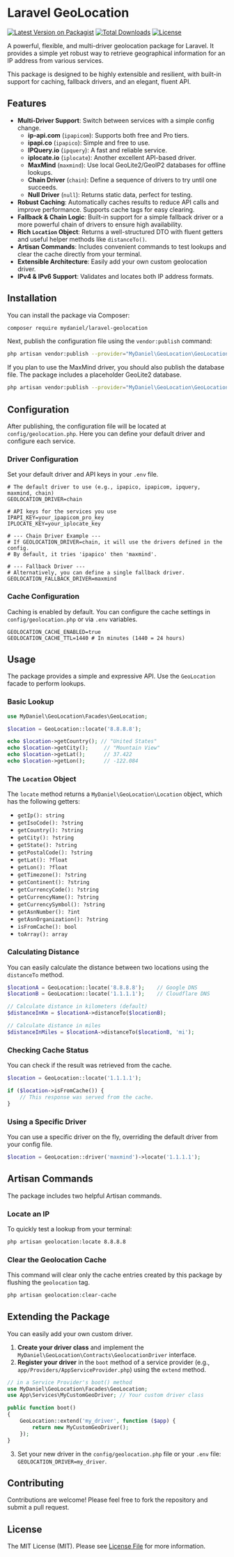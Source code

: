 # Laravel GeoLocation

[![Latest Version on Packagist](https://img.shields.io/packagist/v/mydaniel/laravel-geolocation.svg?style=flat-square)](https://packagist.org/packages/mydaniel/laravel-geolocation)
[![Total Downloads](https://img.shields.io/packagist/dt/mydaniel/laravel-geolocation.svg?style=flat-square)](https://packagist.org/packages/mydaniel/laravel-geolocation)
[![License](https://img.shields.io/packagist/l/mydaniel/laravel-geolocation.svg?style=flat-square)](https://github.com/daniyousefifar/laravel-geolocation/blob/main/LICENSE.md)

A powerful, flexible, and multi-driver geolocation package for Laravel. It provides a simple yet robust way to retrieve geographical information for an IP address from various services.

This package is designed to be highly extensible and resilient, with built-in support for caching, fallback drivers, and an elegant, fluent API.

## Features

- **Multi-Driver Support**: Switch between services with a simple config change.
    - **ip-api.com** (`ipapicom`): Supports both free and Pro tiers.
    - **ipapi.co** (`ipapico`): Simple and free to use.
    - **IPQuery.io** (`ipquery`): A fast and reliable service.
    - **iplocate.io** (`iplocate`): Another excellent API-based driver.
    - **MaxMind** (`maxmind`): Use local GeoLite2/GeoIP2 databases for offline lookups.
    - **Chain Driver** (`chain`): Define a sequence of drivers to try until one succeeds.
    - **Null Driver** (`null`): Returns static data, perfect for testing.
- **Robust Caching**: Automatically caches results to reduce API calls and improve performance. Supports cache tags for easy clearing.
- **Fallback & Chain Logic**: Built-in support for a simple fallback driver or a more powerful chain of drivers to ensure high availability.
- **Rich `Location` Object**: Returns a well-structured DTO with fluent getters and useful helper methods like `distanceTo()`.
- **Artisan Commands**: Includes convenient commands to test lookups and clear the cache directly from your terminal.
- **Extensible Architecture**: Easily add your own custom geolocation driver.
- **IPv4 & IPv6 Support**: Validates and locates both IP address formats.

## Installation

You can install the package via Composer:

```bash
composer require mydaniel/laravel-geolocation
```

Next, publish the configuration file using the `vendor:publish` command:

```bash
php artisan vendor:publish --provider="MyDaniel\GeoLocation\GeoLocationServiceProvider" --tag="geolocation-config"
```

If you plan to use the MaxMind driver, you should also publish the database file. The package includes a placeholder GeoLite2 database.

```bash
php artisan vendor:publish --provider="MyDaniel\GeoLocation\GeoLocationServiceProvider" --tag="geolocation-database"
```

## Configuration

After publishing, the configuration file will be located at `config/geolocation.php`. Here you can define your default driver and configure each service.

### Driver Configuration

Set your default driver and API keys in your `.env` file.

```dotenv
# The default driver to use (e.g., ipapico, ipapicom, ipquery, maxmind, chain)
GEOLOCATION_DRIVER=chain

# API keys for the services you use
IPAPI_KEY=your_ipapicom_pro_key
IPLOCATE_KEY=your_iplocate_key

# --- Chain Driver Example ---
# If GEOLOCATION_DRIVER=chain, it will use the drivers defined in the config.
# By default, it tries 'ipapico' then 'maxmind'.

# --- Fallback Driver ---
# Alternatively, you can define a single fallback driver.
GEOLOCATION_FALLBACK_DRIVER=maxmind
```

### Cache Configuration

Caching is enabled by default. You can configure the cache settings in `config/geolocation.php` or via `.env` variables.

```dotenv
GEOLOCATION_CACHE_ENABLED=true
GEOLOCATION_CACHE_TTL=1440 # In minutes (1440 = 24 hours)
```

## Usage

The package provides a simple and expressive API. Use the `GeoLocation` facade to perform lookups.

### Basic Lookup

```php
use MyDaniel\GeoLocation\Facades\GeoLocation;

$location = GeoLocation::locate('8.8.8.8');

echo $location->getCountry(); // "United States"
echo $location->getCity();     // "Mountain View"
echo $location->getLat();      // 37.422
echo $location->getLon();      // -122.084
```

### The `Location` Object

The `locate` method returns a `MyDaniel\GeoLocation\Location` object, which has the following getters:

- `getIp(): string`
- `getIsoCode(): ?string`
- `getCountry(): ?string`
- `getCity(): ?string`
- `getState(): ?string`
- `getPostalCode(): ?string`
- `getLat(): ?float`
- `getLon(): ?float`
- `getTimezone(): ?string`
- `getContinent(): ?string`
- `getCurrencyCode(): ?string`
- `getCurrencyName(): ?string`
- `getCurrencySymbol(): ?string`
- `getAsnNumber(): ?int`
- `getAsnOrganization(): ?string`
- `isFromCache(): bool`
- `toArray(): array`

### Calculating Distance

You can easily calculate the distance between two locations using the `distanceTo` method.

```php
$locationA = GeoLocation::locate('8.8.8.8');    // Google DNS
$locationB = GeoLocation::locate('1.1.1.1');    // Cloudflare DNS

// Calculate distance in kilometers (default)
$distanceInKm = $locationA->distanceTo($locationB);

// Calculate distance in miles
$distanceInMiles = $locationA->distanceTo($locationB, 'mi');
```

### Checking Cache Status

You can check if the result was retrieved from the cache.

```php
$location = GeoLocation::locate('1.1.1.1');

if ($location->isFromCache()) {
    // This response was served from the cache.
}
```

### Using a Specific Driver

You can use a specific driver on the fly, overriding the default driver from your config file.

```php
$location = GeoLocation::driver('maxmind')->locate('1.1.1.1');
```

## Artisan Commands

The package includes two helpful Artisan commands.

### Locate an IP

To quickly test a lookup from your terminal:

```bash
php artisan geolocation:locate 8.8.8.8
```

### Clear the Geolocation Cache

This command will clear only the cache entries created by this package by flushing the `geolocation` tag.

```bash
php artisan geolocation:clear-cache
```

## Extending the Package

You can easily add your own custom driver.

1.  **Create your driver class** and implement the `MyDaniel\GeoLocation\Contracts\GeolocationDriver` interface.
2.  **Register your driver** in the `boot` method of a service provider (e.g., `app/Providers/AppServiceProvider.php`) using the `extend` method.

<!-- end list -->

```php
// in a Service Provider's boot() method
use MyDaniel\GeoLocation\Facades\GeoLocation;
use App\Services\MyCustomGeoDriver; // Your custom driver class

public function boot()
{
    GeoLocation::extend('my_driver', function ($app) {
        return new MyCustomGeoDriver();
    });
}
```

3.  Set your new driver in the `config/geolocation.php` file or your `.env` file: `GEOLOCATION_DRIVER=my_driver`.

## Contributing

Contributions are welcome\! Please feel free to fork the repository and submit a pull request.

## License

The MIT License (MIT). Please see [License File](LICENSE.md) for more information.
